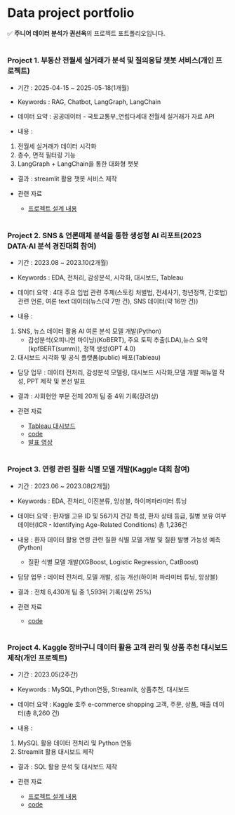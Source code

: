# Data project portfolio
✅ **주니어 데이터 분석가 권선옥**의 프로젝트 포트폴리오입니다.
#

### **Project 1. 부동산 전월세 실거래가 분석 및 질의응답 챗봇 서비스(개인 프로젝트)**
- 기간 : 2025-04-15 ~ 2025-05-18(1개월)

- Keywords : RAG, Chatbot, LangGraph, LangChain

- 데이터 요약 : 공공데이터 - 국토교통부_연립다세대 전월세 실거래가 자료 API

- 내용 : 
 1) 전월세 실거래가 데이터 시각화
 2) 층수, 면적 필터링 기능
 3) LangGraph + LangChain을 통한 대화형 챗봇

- 결과 : streamlit 활용 챗봇 서비스 제작

- 관련 자료
   - [프로젝트 설계 내용](https://github.com/sunohk/RAG_chatbot_app)

#


### **Project 2. SNS & 언론매체 분석을 통한 생성형 AI 리포트(2023 DATA·AI 분석 경진대회 참여)**
- 기간 : 2023.08 ~ 2023.10(2개월)
  
- Keywords : EDA, 전처리, 감성분석, 시각화, 대시보드, Tableau
  
- 데이터 요약 : 4대 주요 입법 관련 주제(스토킹 처벌법, 전세사기, 청년정책, 간호법) 관련 언론, 여론 text 데이터(뉴스(약 7만 건), SNS 데이터(약 16만 건))

- 내용 : 
1) SNS, 뉴스 데이터 활용 AI 여론 분석 모델 개발(Python)
   - 감성분석(오피니언 마이닝)(KoBERT), 주요 토픽 추출(LDA),뉴스 요약(kpfBERT(summ)), 정책 생성(GPT 4.0)
2) 대시보드 시각화 및 공식 플랫폼(public) 배포(Tableau)

- 담당 업무 : 데이터 전처리, 감성분석 모델링, 대시보드 시각화,모델 개발 매뉴얼 작성, PPT 제작 및 본선 발표

- 결과 : 사회현안 부문 전체 20개 팀 중 4위 기록(장려상)

- 관련 자료
   - [Tableau 대시보드](https://public.tableau.com/app/profile/jeans.new/viz/MAIREPORT/final_Dashboard)
   - [code](https://github.com/sunohk/dataon_pj)
   - [발표 영상](https://drive.google.com/drive/folders/1R-c5bz3Y6hLISME6UgW9lGOFkYybBQFU)

#

### **Project 3. 연령 관련 질환 식별 모델 개발(Kaggle 대회 참여)**
- 기간 : 2023.06 ~ 2023.08(2개월)
  
- Keywords : EDA, 전처리, 이진분류, 앙상블, 하이퍼파라미터 튜닝
  
- 데이터 요약 : 환자별 고유 ID 및 56가지 건강 특성, 환자 상태 등급, 질병 보유 여부 데이터(ICR - Identifying Age-Related Conditions) 총 1,236건

- 내용 : 환자 데이터 활용 연령 관련 질환 식별 모델 개발 및 질환 발병 가능성 예측(Python)
    - 질환 식별 모델 개발(XGBoost, Logistic Regression, CatBoost)

- 담당 업무 : 데이터 전처리, 모델 개발, 성능 개선(하이퍼 파라미터 튜닝, 앙상블)

- 결과 : 전체 6,430개 팀 중 1,593위 기록(상위 25%)

- 관련 자료
   - [code](https://github.com/sunohk/kaggle_pj)

#

### **Project 4. Kaggle 장바구니 데이터 활용 고객 관리 및 상품 추천 대시보드 제작(개인 프로젝트)**
- 기간 : 2023.05(2주간)

- Keywords : MySQL, Python연동, Streamlit, 상품추천, 대시보드

- 데이터 요약 : Kaggle 호주 e-commerce shopping 고객, 주문, 상품, 매출 데이터(총 8,260 건)

- 내용 : 
 1) MySQL 활용 데이터 전처리 및 Python 연동
 2) Streamlit 활용 대시보드 제작

- 결과 : SQL 활용 분석 및 대시보드 제작

- 관련 자료
   - [프로젝트 설계 내용](https://fork-hawk-4ca.notion.site/Mini_Project-a2417fc19e2944e1b0ae502ea94632d0)
   - [code](https://github.com/sunohk/miniproject_2/tree/master)
